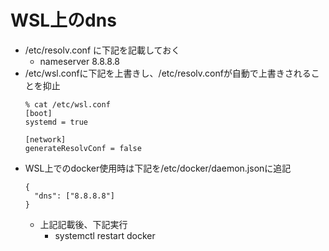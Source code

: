 # WSL上のdns

* /etc/resolv.conf に下記を記載しておく
  * nameserver 8.8.8.8
* /etc/wsl.confに下記を上書きし、/etc/resolv.confが自動で上書きされることを抑止
  ```
  % cat /etc/wsl.conf
  [boot]
  systemd = true

  [network]
  generateResolvConf = false
  ```
* WSL上でのdocker使用時は下記を/etc/docker/daemon.jsonに追記
  ```
  {
    "dns": ["8.8.8.8"]
  }
  ```
  * 上記記載後、下記実行
    * systemctl restart docker